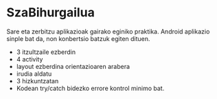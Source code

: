 SzaBihurgailua
==============
Sare eta zerbitzu aplikazioak gairako eginiko praktika.
Android aplikazio sinple bat da, non konbertsio batzuk egiten dituen.
- 3 itzultzaile ezberdin
- 4 activity
- layout ezberdina orientazioaren arabera
- irudia aldatu 
- 3 hizkuntzatan
- Kodean try/catch bidezko errore kontrol minimo bat.
